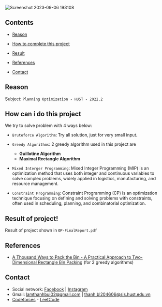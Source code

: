 ![Screenshot 2023-09-06 193108](https://github.com/thanhbl-hust/2D-Bin-Packing-Problem/assets/117031677/820b546e-b081-4776-9224-3c16e5241f40)

 ## Contents
- [Reason](#reason)

- [How to complete this project](#how-can-i-do-this-project)

- [Result](#result-of-project)

- [References](#references)

- [Contact](#contact)

## Reason 

Subject: `Planning Optimization - HUST - 2022.2`

## How can i do this project

We try to solve problem with 4 ways below:
- `Bruteforce Algorithm`: Try all solution, just for very small input.

- `Greedy Algorithms`: 2 greedy algorithm used in this project are 
  * **Guillotine Algorithm**
  * **Maximal Rectangle Algorithm**
- `Mixed Interger Programming`: Mixed Integer Programming (MIP) is an optimization method that uses both integer and continuous variables to solve complex problems, widely applied in logistics, manufacturing, and resource management.
- `Constraint Programming`: Constraint Programming (CP) is an optimization technique focusing on defining and solving problems with constraints, often used in scheduling, planning, and combinatorial optimization.

## Result of project!

Result of project shown in `OP-FinalReport.pdf`

## References

- [A Thousand Ways to Pack the Bin - A Practical Approach to Two-Dimensional Rectangle Bin Packing](https://docplayer.net/21175043-A-thousand-ways-to-pack-the-bin-a-practical-approach-to-two-dimensional-rectangle-bin-packing.html) (for 2 greedy algorithms)



## Contact
- Social network: [Facebook](https://www.facebook.com/thanhbl.hust/) | [Instagram](https://www.instagram.com/thanhbl.io/)
- Gmail: lamthanhbui02@gmail.com | thanh.bl204606@sis.hust.edu.vn
- [Codeforces](https://codeforces.com/profile/thanhbl-chler) - [LeetCode](https://leetcode.com/thanhbl-chler/)

